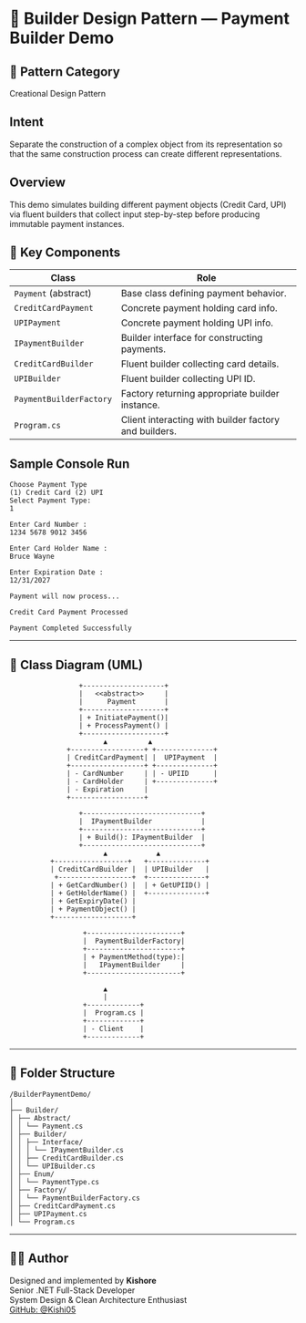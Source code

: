 ﻿# 🧠 Builder Design Pattern — Payment Builder Demo

## 📌 Pattern Category
Creational Design Pattern

## Intent
Separate the construction of a complex object from its representation so that the same construction process can create different representations.

## Overview
This demo simulates building different payment objects (Credit Card, UPI) via fluent builders that collect input step-by-step before producing immutable payment instances.

## 🧱 Key Components

| Class                  | Role                               |
|------------------------|----------------------------------|
| `Payment` (abstract)   | Base class defining payment behavior. |
| `CreditCardPayment`    | Concrete payment holding card info.    |
| `UPIPayment`           | Concrete payment holding UPI info.     |
| `IPaymentBuilder`      | Builder interface for constructing payments. |
| `CreditCardBuilder`    | Fluent builder collecting card details. |
| `UPIBuilder`           | Fluent builder collecting UPI ID.      |
| `PaymentBuilderFactory`| Factory returning appropriate builder instance. |
| `Program.cs`           | Client interacting with builder factory and builders.|

## Sample Console Run

```
Choose Payment Type
(1) Credit Card (2) UPI
Select Payment Type:
1

Enter Card Number :
1234 5678 9012 3456

Enter Card Holder Name :
Bruce Wayne

Enter Expiration Date :
12/31/2027

Payment will now process...

Credit Card Payment Processed

Payment Completed Successfully
```

---

## 🧱 Class Diagram (UML)

```
                 +--------------------+
                 |   <<abstract>>     |
                 |      Payment       |
                 +--------------------+
                 | + InitiatePayment()|
                 | + ProcessPayment() |
                 +--------------------+
                       ▲          ▲
              +------------------+ +--------------+
              | CreditCardPayment| |  UPIPayment  |
              +------------------+ +--------------+
              | - CardNumber     | | - UPIID      |
              | - CardHolder     | +--------------+
              | - Expiration     |
              +------------------+

                 +-----------------------------+
                 |  IPaymentBuilder            |
                 +-----------------------------+
                 | + Build(): IPaymentBuilder  |
                 +-----------------------------+
                       ▲            ▲
          +------------------+   +--------------+
          | CreditCardBuilder |  | UPIBuilder   |
           +------------------+  +--------------+
          | + GetCardNumber() |  | + GetUPIID() |
          | + GetHolderName() |  +--------------+
          | + GetExpiryDate() |
          | + PaymentObject() |
          +-------------------+

                  +-----------------------+
                  |  PaymentBuilderFactory|
                  +-----------------------+
                  | + PaymentMethod(type):|
                  |   IPaymentBuilder     |
                  +-----------------------+

                       ▲
                       |
                  +-------------+
                  |  Program.cs |
                  +-------------+
                  | - Client    |
                  +-------------+

```

---

## 📂 Folder Structure

```
/BuilderPaymentDemo/
│
├── Builder/
│ ├── Abstract/
│ │ └── Payment.cs
│ ├── Builder/
│ │ ├── Interface/
│ │ │ └── IPaymentBuilder.cs
│ │ ├── CreditCardBuilder.cs
│ │ └── UPIBuilder.cs
│ ├── Enum/
│ │ └── PaymentType.cs
│ ├── Factory/
│ │ └── PaymentBuilderFactory.cs
│ ├── CreditCardPayment.cs
│ ├── UPIPayment.cs
│ └── Program.cs
```

---

## 👨‍💻 Author

Designed and implemented by **Kishore**  
Senior .NET Full-Stack Developer  
System Design & Clean Architecture Enthusiast  
[GitHub: @Kishi05](https://github.com/Kishi05)
